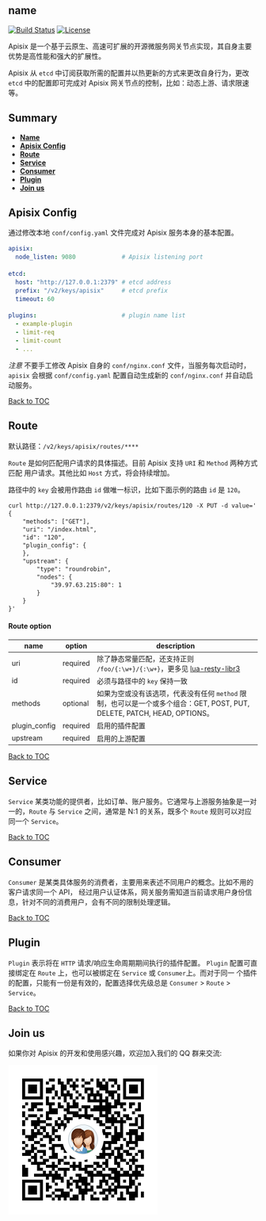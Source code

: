 ## name

[![Build Status](https://travis-ci.org/iresty/apisix.svg?branch=master)](https://travis-ci.org/iresty/apisix)
[![License](https://img.shields.io/badge/License-Apache%202.0-blue.svg)](https://github.com/iresty/apisix/blob/master/LICENSE)

Apisix 是一个基于云原生、高速可扩展的开源微服务网关节点实现，其自身主要优势是高性能和强大的扩展性。

Apisix 从 `etcd` 中订阅获取所需的配置并以热更新的方式来更改自身行为，更改 `etcd` 中的配置即可完成对 Apisix
网关节点的控制，比如：动态上游、请求限速等。

## Summary
- [**Name**](#name)
- [**Apisix Config**](#apisix-config)
- [**Route**](#route)
- [**Service**](#service)
- [**Consumer**](#consumer)
- [**Plugin**](#plugin)
- [**Join us**](#join-us)


## Apisix Config

通过修改本地 `conf/config.yaml` 文件完成对 Apisix 服务本身的基本配置。

```yaml
apisix:
  node_listen: 9080             # Apisix listening port

etcd:
  host: "http://127.0.0.1:2379" # etcd address
  prefix: "/v2/keys/apisix"     # etcd prefix
  timeout: 60

plugins:                        # plugin name list
  - example-plugin
  - limit-req
  - limit-count
  - ...
```

*注意* 不要手工修改 Apisix 自身的 `conf/nginx.conf` 文件，当服务每次启动时，`apisix`
会根据 `conf/config.yaml` 配置自动生成新的 `conf/nginx.conf` 并自动启动服务。

[Back to TOC](#summary)

## Route

默认路径：`/v2/keys/apisix/routes/****`

`Route` 是如何匹配用户请求的具体描述。目前 Apisix 支持 `URI` 和 `Method` 两种方式匹配
用户请求。其他比如 `Host` 方式，将会持续增加。

路径中的 `key` 会被用作路由 `id` 做唯一标识，比如下面示例的路由 `id` 是 `120`。

```shell
curl http://127.0.0.1:2379/v2/keys/apisix/routes/120 -X PUT -d value='
{
	"methods": ["GET"],
	"uri": "/index.html",
    "id": "120",
	"plugin_config": {
	},
	"upstream": {
		"type": "roundrobin",
		"nodes": {
			"39.97.63.215:80": 1
		}
	}
}'
```

#### Route option

|name     |option   |description|
|---------|---------|-----------|
|uri      |required |除了静态常量匹配，还支持正则 `/foo/{:\w+}/{:\w+}`，更多见 [lua-resty-libr3](https://github.com/iresty/lua-resty-libr3)|
|id       |required |必须与路径中的 `key` 保持一致|
|methods  |optional |如果为空或没有该选项，代表没有任何 `method` 限制，也可以是一个或多个组合：GET, POST, PUT, DELETE, PATCH, HEAD, OPTIONS。|
|plugin_config|required |启用的插件配置|
|upstream|required |启用的上游配置|


[Back to TOC](#summary)

## Service

`Service` 某类功能的提供者，比如订单、账户服务。它通常与上游服务抽象是一对一的，`Route`
与 `Service` 之间，通常是 N:1 的关系，既多个 `Route` 规则可以对应同一个 `Service`。

[Back to TOC](#summary)

## Consumer

`Consumer` 是某类具体服务的消费者，主要用来表述不同用户的概念。比如不用的客户请求同一个 API，
经过用户认证体系，网关服务需知道当前请求用户身份信息，针对不同的消费用户，会有不同的限制处理逻辑。

[Back to TOC](#summary)

## Plugin

`Plugin` 表示将在 `HTTP` 请求/响应生命周期期间执行的插件配置。
`Plugin` 配置可直接绑定在 `Route` 上，也可以被绑定在 `Service` 或 `Consumer`上。而对于同一
个插件的配置，只能有一份是有效的，配置选择优先级总是 `Consumer` > `Route` > `Service`。

[Back to TOC](#summary)

## Join us

如果你对 Apisix 的开发和使用感兴趣，欢迎加入我们的 QQ 群来交流:

![](doc/qq-group.png)
